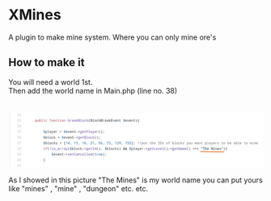 # XMines
A plugin to make mine system. Where you can only mine ore's

## How to make it <br>
You will need a world 1st. <br>
Then add the world name in Main.php (line no. 38) <br>
<br>
<br>
<img src="Screenshot_2020-09-22-14-21-38-260_com.android.chrome.png"> <br>


As I showed in this picture "The Mines" is my world name you can put yours like "mines" , "mine" , "dungeon" etc. etc.
